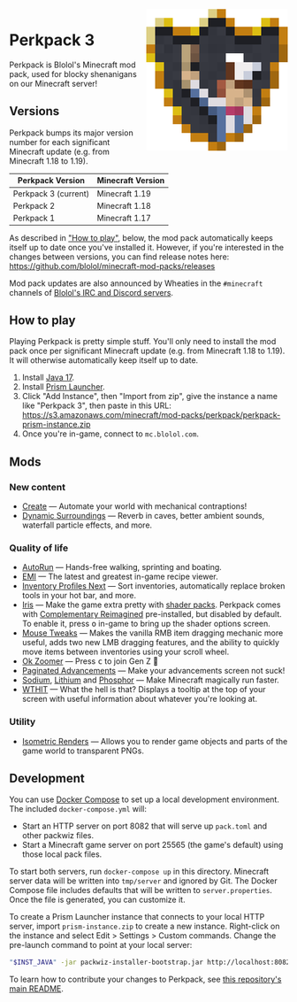 <img src="images/perkpack-256.png" style="display: block; float: right">

# Perkpack 3

Perkpack is Blolol's Minecraft mod pack, used for blocky shenanigans on our Minecraft server!

## Versions

Perkpack bumps its major version number for each significant Minecraft update (e.g. from Minecraft 1.18 to 1.19).

| Perkpack Version     | Minecraft Version |
|----------------------|-------------------|
| Perkpack 3 (current) | Minecraft 1.19    |
| Perkpack 2           | Minecraft 1.18    |
| Perkpack 1           | Minecraft 1.17    |

As described in ["How to play"](#how-to-play), below, the mod pack automatically keeps itself up to date once you've installed it. However, if you're interested in the changes between versions, you can find release notes here: https://github.com/blolol/minecraft-mod-packs/releases

Mod pack updates are also announced by Wheaties in the `#minecraft` channels of [Blolol's IRC and Discord servers](https://blolol.com/chat).

## How to play

Playing Perkpack is pretty simple stuff. You'll only need to install the mod pack once per significant Minecraft update (e.g. from Minecraft 1.18 to 1.19). It will otherwise automatically keep itself up to date.

1. Install [Java 17](https://prismlauncher.org/wiki/getting-started/installing-java/).
1. Install [Prism Launcher](https://prismlauncher.org).
1. Click "Add Instance", then "Import from zip", give the instance a name like "Perkpack 3", then paste in this URL: https://s3.amazonaws.com/minecraft/mod-packs/perkpack/perkpack-prism-instance.zip
1. Once you're in-game, connect to `mc.blolol.com`.

## Mods

### New content

* [Create](https://modrinth.com/mod/create-fabric) — Automate your world with mechanical contraptions!
* [Dynamic Surroundings](https://modrinth.com/mod/dynamicsurroundings_remasteredfabric) — Reverb in caves, better ambient sounds, waterfall particle effects, and more.

### Quality of life

* [AutoRun](https://modrinth.com/mod/autorun) — Hands-free walking, sprinting and boating.
* [EMI](https://modrinth.com/mod/emi) — The latest and greatest in-game recipe viewer.
* [Inventory Profiles Next](https://modrinth.com/mod/inventory-profiles-next) — Sort inventories, automatically replace broken tools in your hot bar, and more.
* [Iris](https://modrinth.com/mod/iris) — Make the game extra pretty with [shader packs](https://github.com/IrisShaders/Iris/blob/1.19.3/docs/supportedshaders.md). Perkpack comes with [Complementary Reimagined](https://www.complementary.dev/reimagined/) pre-installed, but disabled by default. To enable it, press <kbd>o</kbd> in-game to bring up the shader options screen.
* [Mouse Tweaks](https://modrinth.com/mod/mouse-tweaks) — Makes the vanilla RMB item dragging mechanic more useful, adds two new LMB dragging features, and the ability to quickly move items between inventories using your scroll wheel.
* [Ok Zoomer](https://modrinth.com/mod/ok-zoomer) — Press <kbd>c</kbd> to join Gen Z 🔭
* [Paginated Advancements](https://modrinth.com/mod/paginatedadvancements) — Make your advancements screen not suck!
* [Sodium](https://modrinth.com/mod/sodium), [Lithium](https://modrinth.com/mod/lithium) and [Phosphor](https://modrinth.com/mod/phosphor) — Make Minecraft magically run faster.
* [WTHIT](https://modrinth.com/mod/wthit) — What the hell is that? Displays a tooltip at the top of your screen with useful information about whatever you're looking at.

### Utility

* [Isometric Renders](https://modrinth.com/mod/isometric-renders) — Allows you to render game objects and parts of the game world to transparent PNGs.

## Development

You can use [Docker Compose](https://docs.docker.com/compose/) to set up a local development environment. The included `docker-compose.yml` will:

* Start an HTTP server on port 8082 that will serve up `pack.toml` and other packwiz files.
* Start a Minecraft game server on port 25565 (the game's default) using those local pack files.

To start both servers, run `docker-compose up` in this directory. Minecraft server data will be written into `tmp/server` and ignored by Git. The Docker Compose file includes defaults that will be written to `server.properties`. Once the file is generated, you can customize it.

To create a Prism Launcher instance that connects to your local HTTP server, import `prism-instance.zip` to create a new instance. Right-click on the instance and select Edit > Settings > Custom commands. Change the pre-launch command to point at your local server:

```sh
"$INST_JAVA" -jar packwiz-installer-bootstrap.jar http://localhost:8082/pack.toml
```

To learn how to contribute your changes to Perkpack, see [this repository's main README](../../README.md).
